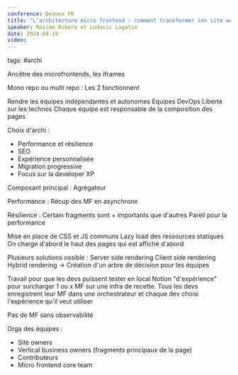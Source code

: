 ```yaml
---
conference: Devoxx FR
title: "L’architecture micro frontend : comment transformer son site web en puzzle géant collaboratif"
speaker: Maxime Ribera et Ludovic Lagatie
date: 2024-04-19
video:
---
```

tags: #archi

Ancêtre des microfrontends, les iframes

Mono repo ou multi repo : Les 2 fonctionnent

Rendre les équipes indépendantes et autonomes
Equipes DevOps
Liberté sur les technos
Chaque équipe est responsable de la composition des pages

Choix d'archi : 
- Performance et résilience
- SEO
- Expérience personnalisée
- Migration progressive
- Focus sur la developer XP

Composant principal : Agrégateur

Performance : Récup des MF en asynchrone

Résilience : Certain fragments sont + importants que d'autres
Pareil pour la performance

Mise en place de CSS et JS communs
Lazy load des ressources statiques
On charge d'abord le haut des pages qui est affiché d'abord

Plusieurs solutions ossible : 
Server side rendering
Client side rendering
Hybrid rendering
-> Création d'un arbre de décision pour les équipes

Travail pour que les devs puissent tester en local
Notion "d'expérience" pour surcharger 1 ou x MF sur une infra de recette.
Tous les devs enregistrent leur MF dans une orchestrateur et chaque dev choisi l'expérience qu'il veut utiliser

Pas de MF sans observabilité

Orga des équipes :
- Site owners
- Vertical business owners (fragments principaux de la page)
- Contributeurs
- Micro frontend core team

